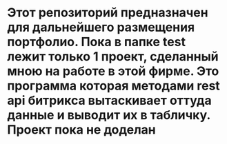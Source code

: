 # Этот репозиторий предназначен для дальнейшего размещения портфолио. Пока в папке test лежит только 1 проект, сделанный мною на работе в этой фирме. Это программа которая методами rest api битрикса вытаскивает оттуда данные и выводит их в табличку. Проект пока не доделан


